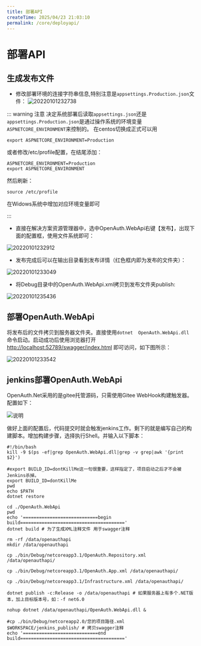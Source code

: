 ```yaml
---
title: 部署API
createTime: 2025/04/23 21:03:10
permalink: /core/deployapi/
---
```

# 部署API

## 生成发布文件

* 修改部署环境的连接字符串信息,特别注意是`appsettings.Production.json`文件：
![20220101232738](http://img.openauth.net.cn/20220101232738.png)

::: warning 注意
决定系统部署后读取`appsettings.json`还是`appsettings.Production.json`是通过操作系统的环境变量`ASPNETCORE_ENVIRONMENT`来控制的。
在centos切换成正式可以用
```shell
export ASPNETCORE_ENVIRONMENT=Production
```

或者修改/etc/profile配置，在结尾添加：
```shell
ASPNETCORE_ENVIRONMENT=Production
export ASPNETCORE_ENVIRONMENT
```
然后刷新：
```shell
source /etc/profile
```
在Widows系统中增加对应环境变量即可

:::

* 直接在解决方案资源管理器中，选中OpenAuth.WebApi右键【发布】，出现下面的配置框，使用文件系统即可：

![20220101232912](http://img.openauth.net.cn/20220101232912.png)

* 发布完成后可以在输出目录看到发布详情（红色框内即为发布的文件夹）：

![20220101233049](http://img.openauth.net.cn/20220101233049.png)

* 将Debug目录中的OpenAuth.WebApi.xml拷贝到发布文件夹publish:

![20220101235436](http://img.openauth.net.cn/20220101235436.png)

## 部署OpenAuth.WebApi

将发布后的文件拷贝到服务器文件夹。直接使用`dotnet  OpenAuth.WebApi.dll` 命令启动。启动成功后使用浏览器打开[http://localhost:52789/swagger/index.html](http://localhost:52789/swagger/index.html) 即可访问，如下图所示：

![20220101233542](http://img.openauth.net.cn/20220101233542.png)


## jenkins部署OpenAuth.WebApi

OpenAuth.Net采用的是gitee托管源码，只需使用Gitee WebHook构建触发器。配置如下：

![说明](/giteesource.png "说明")

做好上面的配置后，代码提交时就会触发jenkins工作。剩下的就是编写自己的构建脚本。增加构建步骤，选择执行Shell。并输入以下脚本：

```shell
#!/bin/bash
kill -9 $(ps -ef|grep OpenAuth.WebApi.dll|grep -v grep|awk '{print $2}')

#export BUILD_ID=dontKillMe这一句很重要，这样指定了，项目启动之后才不会被Jenkins杀掉。
export BUILD_ID=dontKillMe
pwd
echo $PATH
dotnet restore

cd ./OpenAuth.WebApi
pwd
echo '============================begin build======================================='
dotnet build # 为了生成XML注释文件 用于swagger注释

rm -rf /data/openauthapi
mkdir /data/openauthapi

cp ./bin/Debug/netcoreapp3.1/OpenAuth.Repository.xml /data/openauthapi/

cp ./bin/Debug/netcoreapp3.1/OpenAuth.App.xml /data/openauthapi/

cp ./bin/Debug/netcoreapp3.1/Infrastructure.xml /data/openauthapi/

dotnet publish -c:Release -o /data/openauthapi # 如果服务器上有多个.NET版本，加上目标版本号，如：-f net6.0 

nohup dotnet /data/openauthapi/OpenAuth.WebApi.dll &

#cp ./bin/Debug/netcoreapp2.0/您的项目路径.xml $WORKSPACE/jenkins_publish/ # 拷贝swagger注释
echo '============================end build======================================='
```


